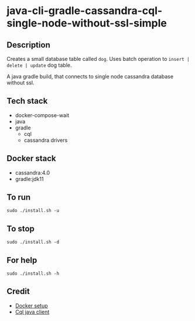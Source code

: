 # java-cli-gradle-cassandra-cql-single-node-without-ssl-simple

## Description
Creates a small database table
called `dog`. Uses batch operation to `insert | delete | update` dog table.

A java gradle build, that connects to single node
cassandra database without ssl.

## Tech stack
- docker-compose-wait
- java
- gradle
  - cql
  - cassandra drivers

## Docker stack
- cassandra:4.0
- gradle:jdk11

## To run
`sudo ./install.sh -u`

## To stop
`sudo ./install.sh -d`

## For help
`sudo ./install.sh -h`

## Credit
- [Docker setup](https://2much2learn.com/setting-up-cassandra-with-docker/)
- [Cql java client](https://github.com/eugenp/tutorials/tree/master/persistence-modules/java-cassandra)
